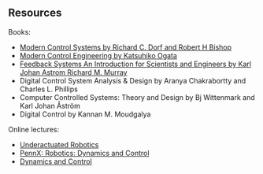
## Resources

Books:
- [Modern Control Systems by Richard C. Dorf and Robert H Bishop](https://files.crazt.moe/temp/Modern%20Control%20Systems%2013th.pdf)
- [Modern Control Engineering by Katsuhiko Ogata](http://docs.znu.ac.ir/members/pirmohamadi_ali/Control/Katsuhiko%20Ogata%20_%20Modern%20Control%20Engineering%205th%20Edition.pdf)
- [Feedback Systems An Introduction for Scientists and Engineers by Karl Johan Astrom Richard M. Murray](https://www.cds.caltech.edu/~murray/books/AM08/pdf/am08-complete_22Feb09.pdf)
- Digital Control System Analysis & Design by Aranya Chakrabortty and Charles L. Phillips
- Computer Controlled Systems: Theory and Design by Bj Wittenmark and Karl Johan Åström
- Digital Control by Kannan M. Moudgalya

Online lectures:
- [Underactuated Robotics](https://underactuated.csail.mit.edu/Spring2022/schedule.html)
- [PennX: Robotics: Dynamics and Control](https://www.edx.org/learn/robotics/university-of-pennsylvania-robotics-dynamics-and-control)
- [Dynamics and Control](https://learning.edx.org/course/course-v1:UPValenciaX+DC201x+1T2024/home)
